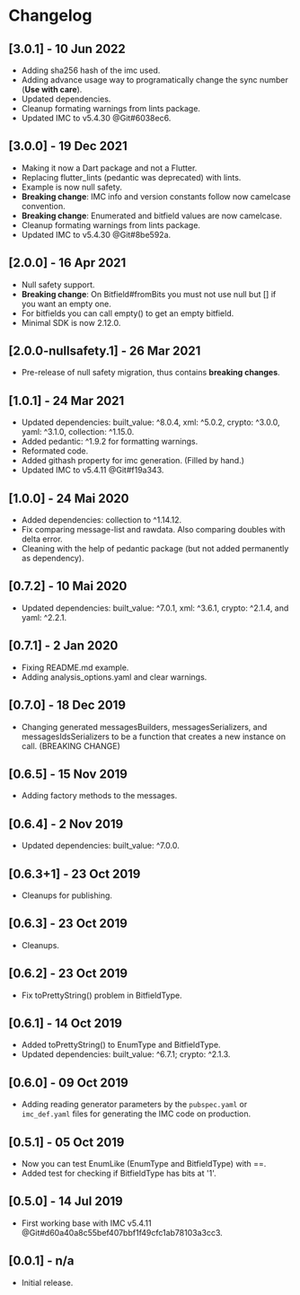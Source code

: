 # Changelog

## [3.0.1] - 10 Jun 2022

* Adding sha256 hash of the imc used.
* Adding advance usage way to programatically change the sync number (**Use with care**).
* Updated dependencies.
* Cleanup formating warnings from lints package.
* Updated IMC to v5.4.30 @Git#6038ec6.

## [3.0.0] - 19 Dec 2021

* Making it now a Dart package and not a Flutter.
* Replacing flutter_lints (pedantic was deprecated) with lints.
* Example is now null safety.
* **Breaking change**: IMC info and version constants follow now camelcase convention.
* **Breaking change**: Enumerated and bitfield values are now camelcase.
* Cleanup formating warnings from lints package.
* Updated IMC to v5.4.30 @Git#8be592a.

## [2.0.0] - 16 Apr 2021

* Null safety support.
* **Breaking change**: On Bitfield#fromBits you must not use null but [] if you want an empty one.
* For bitfields you can call empty() to get an empty bitfield.
* Minimal SDK is now 2.12.0.

## [2.0.0-nullsafety.1] - 26 Mar 2021

* Pre-release of null safety migration, thus contains **breaking changes**.

## [1.0.1] - 24 Mar 2021

* Updated dependencies: built_value: ^8.0.4, xml: ^5.0.2, crypto: ^3.0.0, yaml: ^3.1.0, collection: ^1.15.0.
* Added pedantic: ^1.9.2 for formatting warnings.
* Reformated code.
* Added githash property for imc generation. (Filled by hand.)
* Updated IMC to v5.4.11 @Git#f19a343.

## [1.0.0] - 24 Mai 2020

* Added dependencies: collection to ^1.14.12.
* Fix comparing message-list and rawdata. Also comparing doubles with
  delta error.
* Cleaning with the help of pedantic package (but not added permanently
  as dependency).

## [0.7.2] - 10 Mai 2020

* Updated dependencies: built_value: ^7.0.1, xml: ^3.6.1, crypto: ^2.1.4,
  and yaml: ^2.2.1.

## [0.7.1] - 2 Jan 2020

* Fixing README.md example.
* Adding analysis_options.yaml and clear warnings.

## [0.7.0] - 18 Dec 2019

* Changing generated messagesBuilders, messagesSerializers, and
  messagesIdsSerializers to be a function that creates a new instance on call.
  (BREAKING CHANGE)

## [0.6.5] - 15 Nov 2019

* Adding factory methods to the messages.

## [0.6.4] - 2 Nov 2019

* Updated dependencies: built_value: ^7.0.0.

## [0.6.3+1] - 23 Oct 2019

* Cleanups for publishing.

## [0.6.3] - 23 Oct 2019

* Cleanups.

## [0.6.2] - 23 Oct 2019

* Fix toPrettyString() problem in BitfieldType.

## [0.6.1] - 14 Oct 2019

* Added toPrettyString() to EnumType and BitfieldType.
* Updated dependencies: built_value: ^6.7.1; crypto: ^2.1.3.

## [0.6.0] - 09 Oct 2019

* Adding reading generator parameters by the `pubspec.yaml` or `imc_def.yaml`
  files for generating the IMC code on production.

## [0.5.1] - 05 Oct 2019

* Now you can test EnumLike (EnumType and BitfieldType) with ==.
* Added test for checking if BitfieldType has bits at '1'.

## [0.5.0] - 14 Jul 2019

* First working base with IMC v5.4.11 @Git#d60a40a8c55bef407bbf1f49cfc1ab78103a3cc3.

## [0.0.1] - n/a

* Initial release.
